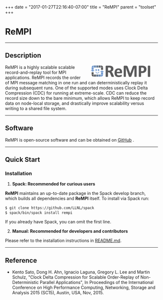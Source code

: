 +++
date = "2017-01-27T22:16:40-07:00"
title = "ReMPI"
parent = "toolset"
+++

<h1>ReMPI</h1>

---
## Description

<img src="../img/rempi_logo.png" width="40%" alt="ReMPI Logo" title="ReMPI" align="right" style="margin-left: 20px; margin-right: 20px;"/>

ReMPI is a highly scalable scalable record-and-replay tool for MPI applications.
ReMPI records the order of MPI message matching in one run and can deterministically
replay it during subsequent runs. One of the supported modes uses Clock Delta
Compression (CDC) for running at extreme-scale. CDC can reduce the record size down
to the bare minimum, which allows ReMPI to keep record data on node-local
storage, and drastically improve scalability versus writing to a shared file system.

---
## Software

ReMPI is open-source software and can be obtained on <a class="smooth-link" title="GitHub" href="https://github.com/PRUNERS/ReMPI" target="_blank"><u>GitHub</u></a> <i class="fa fa-github"></i>.

---
## Quick Start

### Installation

1. **Spack: Recommended for curious users**

<b>ReMPI</b> maintains an up-to-date package in the Spack develop branch, which builds all dependencies and <b>ReMPI</b> itself. To install via Spack run:

```console
$ git clone https://github.com/LLNL/spack
$ spack/bin/spack install rempi
```

If you already have Spack, you can omit the first line.


2. **Manual: Recommended for developers and contributors**

Please refer to the installation instructions in <a class="smooth-link" title="README" href="https://github.com/PRUNERS/ReMPI/blob/master/README.md" target="_blank">README.md</a>.

---
## Reference
- Kento Sato, Dong H. Ahn, Ignacio Laguna, Gregory L. Lee and Martin Schulz, "Clock Delta Compression for Scalable Order-Replay of Non-Deterministic Parallel Applications", In Proceedings of the International Conference on High Performance Computing, Networking, Storage and Analysis 2015 (SC15), Austin, USA, Nov, 2015.
